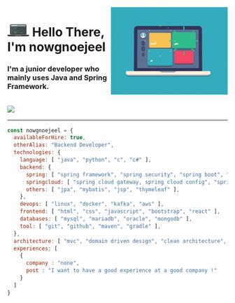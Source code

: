 <img align="right" src="images/laptop.gif" height="200px" width="auto">

<h1 align="left"><img src="images/laptop.png" width="50px"> Hello There, I'm nowgnoejeel</h1>

<h3 align="left">I'm a junior developer who mainly uses Java and Spring Framework.</h3>
<br />
<a href="mailto:jeongwon201@naver.com"><img src="https://img.shields.io/badge/email-03C75A?style=for-the-badge&logo=naver&logoColor=white"/></a>
<!-- <a href="https://jeongwon201.notion.site/dca05916a3e948e29ebb453e0e794e17?pvs=4" target="_blank"><img src="https://img.shields.io/badge/resume-018EF5?style=for-the-badge&logo=readme&logoColor=white"/></a> -->
<!-- <a href="https://jeongwon201.github.io/resume/" target="_blank"><img src="https://img.shields.io/badge/resume-018EF5?style=for-the-badge&logo=readme&logoColor=white"/></a> -->
<br />
<hr />

```javascript
const nowgnoejeel = {
  availableForHire: true,
  otherAlias: "Backend Developer",
  technologies: {
    language: [ "java", "python", "c", "c#" ],
    backend: {
      spring: [ "spring framework", "spring security", "spring boot", "spring webflux", "spring cloud" ],
      springcloud: [ "spring cloud gateway, spring cloud config", "spring cloud bus", "spring cloud eureka" ],
      others: [ "jpa", "mybatis", "jsp", "thymeleaf" ],
    },
    devops: [ "linux", "docker", "kafka", "aws" ],
    frontend: [ "html", "css", "javascript", "bootstrap", "react" ],
    databases: [ "mysql", "mariadb", "oracle", "mongodb" ],
    tool: [ "git", "github", "maven", "gradle" ],
  },
  architecture: [ "mvc", "domain driven design", "clean architecture", "micro service architecture", "test driven development" ],
  experiences: [
    {
      company : "none",
      post : "I want to have a good experience at a good company !"
    }
  ]
}
```
